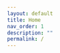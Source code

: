 ```yaml
---
layout: default
title: Home
nav_order: 1
description: ""
permalink: /
---
```

<script src="/Examples/Grid/TemplateData/UnityProgress.js"></script>  
<script src="/Examples/Grid/Build/UnityLoader.js"></script>
<script>
  var gameInstance = UnityLoader.instantiate("gameContainer", "/Examples/Grid/Build/builds.json",{onProgress: UnityProgress});  
</script>
<div class="webgl-content">
  <div id="gameContainer" style="width: 960px; height: 540"></div>
</div>
